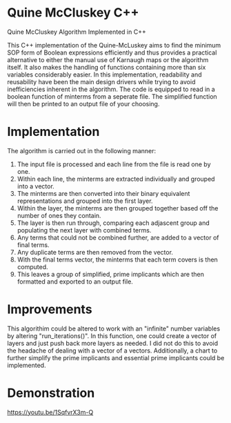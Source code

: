 # Quine McCluskey C++
Quine McCluskey Algorithm Implemented in C++

This C++ implementation of the Quine-McLuskey aims to find the minimum SOP form of Boolean expressions efficiently and thus provides a practical alternative to either the manual use of Karnaugh maps or the algorithm itself. It also makes the handling of functions containing more than six variables considerably easier. In this implementation, readability and reusability have been the main design drivers while trying to avoid inefficiencies inherent in the algorithm. The code is equipped to read in a boolean function of minterms from a seperate file. The simplified function will then be printed to an output file of your choosing.

# Implementation
The algorithm is carried out in the following manner:
1. The input file is processed and each line from the file is read one by one.
2. Within each line, the minterms are extracted individually and grouped into a vector.
3. The minterms are then converted into their binary equivalent representations and grouped into the first layer.
4. Within the layer, the minterms are then grouped together based off the number of ones they contain.
5. The layer is then run through, comparing each adjascent group and populating the next layer with combined terms.
6. Any terms that could not be combined further, are added to a vector of final terms.
7. Any duplicate terms are then removed from the vector.
8. With the final terms vector, the minterms that each term covers is then computed.
10. This leaves a group of simplified, prime implicants which are then formatted and exported to an output file.

# Improvements
This algorithim could be altered to work with an "infinite" number variables by altering "run_iterations()". In this function, one could create a vector of layers and just push back more layers as needed. I did not do this to avoid the headache of dealing with a vector of a vectors. Additionally, a chart to further simplify the prime implicants and essential prime implicants could be implemented.

# Demonstration
https://youtu.be/1SqfvrX3m-Q 
